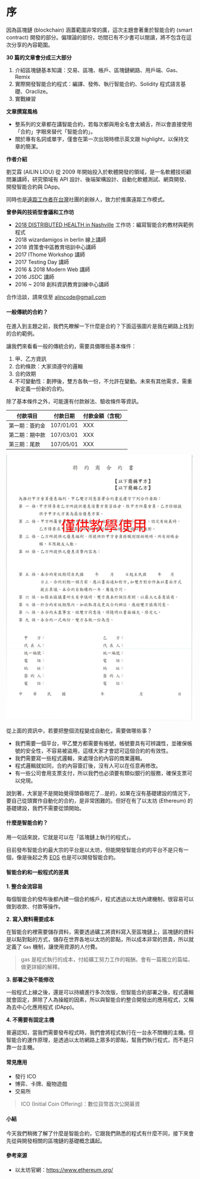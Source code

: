 # 序

因為區塊鏈 (blockchain) 涵蓋範圍非常的廣，這次主題會著重於智能合約 (smart contract) 開發的部分。偏理論的部份，坊間已有不少書可以閱讀，將不包含在這次分享的內容範圍。

**30 篇的文章會分成三大部分**

1. 介紹區塊鏈基本知識：交易、區塊、帳戶、區塊鏈網路、用戶端、Gas、Remix
1. 實際開發智能合約程式：編譯、發佈、執行智能合約、Solidity 程式語言基礎、Oraclize。
1. 實戰練習

**文章撰寫風格**

* 整系列的文章都在講智能合約，若每次都與用全名會太繞舌，所以會直接使用「合約」字眼來替代「智能合約」。
* 關於專有名詞或單字，僅會在第一次出現時標示英文跟 highlight，以保持文章的簡潔。

**作者介紹**

劉艾霖 (AILIN LIOU) 從 2009 年開始投入於軟體開發的領域，是一名軟體技術顧問兼講師，研究領域有 API 設計、後端架構設計、自動化軟體測試、網頁開發、開發智能合約與 DApp。

同時也是[遠距工作者在台灣](https://www.facebook.com/groups/1190343134374259/)社團的創辦人，致力於推廣遠距工作模式。

**曾參與的技術型會議和工作坊**

* [2018 DISTRIBUTED HEALTH in Nashville](https://health.distributed.com) 工作坊：編寫智能合約教材與範例程式
* 2018 wizardamigos in berlin 線上講師
* 2018 資策會中區教育培訓中心講師
* 2017 IThome Workshop 講師
* 2017 Testing Day 講師
* 2016 & 2018 Modern Web 講師
* 2016 JSDC 講師
* 2016 ~ 2018 創科資訊教育訓練中心講師

合作洽談，請來信至 <alincode@gmail.com>

#### 一般傳統的合約？

在進入到主題之前，我們先瞭解一下什麼是合約？下面這張圖片是我在網路上找到的合約範例。

讓我們來看看一般的傳統合約，需要具備哪些基本條件：

1. 甲、乙方資訊
2. 合約條款：大家須遵守的邏輯
3. 合約效期
4. 不可變動性：劃押後，雙方各執一份，不允許在變動。未來有其他需求，需重新定義一份新的合約。

除了基本條件之外，可能還有付款辦法、驗收條件等資訊。

| 付款項目    | 付款日期      | 付款金額（含稅） |
|---------|-----------|----------|
| 第一期：簽約金 | 107/01/01 | XXX      |
| 第二期：期中款 | 107/03/01 | XXX      |
| 第三期：尾款  | 107/05/01 | XXX      |

![](https://raw.githubusercontent.com/alincode/30-days-smart-contract/master/assets/01_contract_templete.jpg)

從上面的資訊中，若要把整個流程變成自動化，需要做哪些事？

* 我們需要一個平台，甲乙雙方都需要有帳號，帳號要具有可辨識性，並確保帳號的安全性，不容易被盜用，這樣大家才會認可這個合約的有效性。
* 我們需要寫一些程式邏輯，來處理合約內容的商業邏輯。
* 程式邏輯就如同，合約內容簽訂後，沒有人可以在任意再修改。
* 有一些公司會用支票支付，所以我們也必須要有類似銀行的服務，確保支票可以兌現。

說到著，大家是不是開始覺得頭昏眼花了...是的，如果在沒有基礎建設的情況下，要自己從頭實作自動化的合約，是非常困難的。但好在有了以太坊 (Ethereum) 的基礎建設，我們不需要從頭開始。

#### 什麼是智能合約？

<!-- 補充為什麼 -->

用一句話來說，它就是可以在「區塊鏈上執行的程式」。

目前發布智能合約最大宗的平台是以太坊，但能開發智能合約的平台不是只有一個，像是後起之秀 [EOS](https://eos.io/) 也是可以開發智能合約。

#### 智能合約和一般程式的差異

**1. 整合金流容易**

每個智能合約發布後都內建一個合約帳戶，程式透過以太坊內建機制，很容易可以做到收款、付款等操作。

**2. 寫入資料需要成本**

在智能合約裡需要儲存資料，需要透過礦工將資料寫入至區塊鏈上，區塊鏈的資料是以點對點的方式，儲存在世界各地以太坊的節點，所以成本非常的昂貴，所以就定義了 `Gas` 機制，讓使用資源的人付費。

> gas 是程式執行的成本，付給礦工努力工作的報酬。會有一篇獨立的篇幅，做更詳細的解釋。

**3. 部署之後不能修改**

一般程式上線之後，還是可以持續進行多次改版，但智能合約部署之後，程式邏輯就會固定，屏除了人為操縱的因素，所以與智能合約整合開發出的應用程式，又稱為去中心化應用程式 (DApp)。

**4. 不需要有固定主機**

普遍認知，當我們需要發布程式時，我們會將程式執行在一台永不關機的主機。但智能合約運作原理，是透過以太坊網路上眾多的節點，幫我們執行程式，而不是只靠一台主機。

#### 常見應用

* 發行 ICO
* 博弈、卡牌、寵物遊戲
* 交易所

> ICO (Initial Coin Offering)：數位貨幣首次公開募資

#### 小結

今天我們稍微了解了什麼是智能合約，它跟我們熟悉的程式有什麼不同，接下來會先從與開發相關的區塊鏈的基礎概念講起。

#### 參考來源

* 以太坊官網：<https://www.ethereum.org/>
